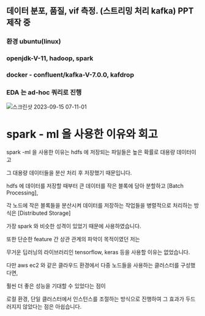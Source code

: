 ## 데이터 분포, 품질, vif 측정. (스트리밍 처리 kafka) PPT 제작 중
### 환경 ubuntu(linux)
### openjdk-V-11, hadoop, spark
### docker - confluent/kafka-V-7.0.0, kafdrop
### EDA 는 ad-hoc 쿼리로 진행
![스크린샷 2023-09-15 07-11-01](https://github.com/OwenKimcertified/spark-ML-toy/assets/99598620/45b8d27a-9d37-45c3-bd89-84989433cadf)

# spark - ml 을 사용한 이유와 회고

spark -ml 을 사용한 이유는 hdfs 에 저장되는 파일들은 높은 확률로 대용량 데이터이고 

그 대용량 데이터들을 분산 처리 후 저장했기 때문입니다.

hdfs 에 데이터를 저장할 때부터 큰 데이터를 작은 블록에 담아 분할하고 [Batch Processing],

각 노드에 작은 블록들을 분산시켜 데이터를 저장하는 작업들을 병렬적으로 처리하는 방식은 [Distributed Storage] 

가장 spark 와 비슷한 성격이 있었기 때문에 사용하였습니다.

또한 단순한 feature 간 상관 관계의 파악이 목적이였던 저는 

무거운 딥러닝의 라이브러리인 tensorflow, keras 등을 사용할 이유는 없었습니다.

다만 aws ec2 와 같은 클라우드 환경에서 다중 노드들을 사용하는 클러스터를 구성했다면,

훨씬 더 좋은 성능을 기대할 수 있었다는 점이

로컬 환경, 단일 클러스터에서 인스턴스를 조절하는 방식으로 진행하여 그 효과가 두드러지지 않았다는 점은 아쉽습니다. 
